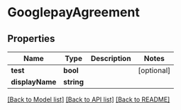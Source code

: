 # GooglepayAgreement

## Properties
Name | Type | Description | Notes
------------ | ------------- | ------------- | -------------
**test** | **bool** |  | [optional] 
**displayName** | **string** |  | 

[[Back to Model list]](../../README.md#documentation-for-models) [[Back to API list]](../../README.md#documentation-for-api-endpoints) [[Back to README]](../../README.md)

